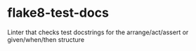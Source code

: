 # flake8-test-docs
Linter that checks test docstrings for the arrange/act/assert or given/when/then structure
